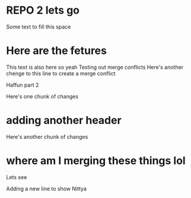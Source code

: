 # REPO 2 lets go

Some text to fill this space

# Here are the fetures

This text is also here so yeah
Testing out merge conflicts
Here's another chenge to this line to create a merge conflict

Haffun part 2

Here's one chunk of changes

# adding another header

Here's another chunk of changes

# where am I merging these things lol

Lets see

Adding a new line to show Nittya
